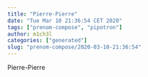 ```yaml
---
title: "Pierre-Pierre"
date: "Tue Mar 10 21:36:54 CET 2020"
tags: ["prenom-compose", "pipotron"]
author: m1ch3l
categories: ["generated"]
slug: "prenom-compose/2020-03-10-21:36:54"
---
```


Pierre-Pierre
